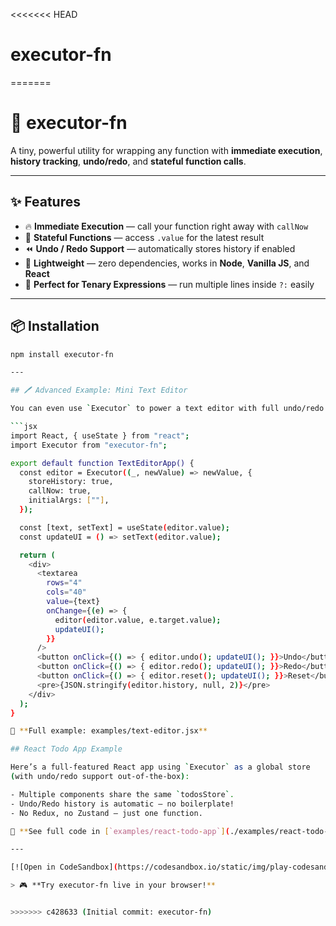 <<<<<<< HEAD
# executor-fn
=======
# 🚀 executor-fn

A tiny, powerful utility for wrapping any function with **immediate execution**,  
**history tracking**, **undo/redo**, and **stateful function calls**.

---

## ✨ Features

- 🔥 **Immediate Execution** — call your function right away with `callNow`
- 🧠 **Stateful Functions** — access `.value` for the latest result
- ⏪ **Undo / Redo Support** — automatically stores history if enabled
- 🧩 **Lightweight** — zero dependencies, works in **Node**, **Vanilla JS**, and **React**
- 🎯 **Perfect for Tenary Expressions** — run multiple lines inside `?:` easily

---

## 📦 Installation

```bash
npm install executor-fn

---

## 🖊 Advanced Example: Mini Text Editor

You can even use `Executor` to power a text editor with full undo/redo:

```jsx
import React, { useState } from "react";
import Executor from "executor-fn";

export default function TextEditorApp() {
  const editor = Executor((_, newValue) => newValue, {
    storeHistory: true,
    callNow: true,
    initialArgs: [""],
  });

  const [text, setText] = useState(editor.value);
  const updateUI = () => setText(editor.value);

  return (
    <div>
      <textarea
        rows="4"
        cols="40"
        value={text}
        onChange={(e) => {
          editor(editor.value, e.target.value);
          updateUI();
        }}
      />
      <button onClick={() => { editor.undo(); updateUI(); }}>Undo</button>
      <button onClick={() => { editor.redo(); updateUI(); }}>Redo</button>
      <button onClick={() => { editor.reset(); updateUI(); }}>Reset</button>
      <pre>{JSON.stringify(editor.history, null, 2)}</pre>
    </div>
  );
}

📄 **Full example: examples/text-editor.jsx**

## React Todo App Example

Here’s a full-featured React app using `Executor` as a global store
(with undo/redo support out-of-the-box):

- Multiple components share the same `todosStore`.
- Undo/Redo history is automatic — no boilerplate!
- No Redux, no Zustand — just one function.

📂 **See full code in [`examples/react-todo-app`](./examples/react-todo-app)**

---

[![Open in CodeSandbox](https://codesandbox.io/static/img/play-codesandbox.svg)](https://codesandbox.io/s/github/martino-kevo/executor-fn/tree/main/demo)

> 🎮 **Try executor-fn live in your browser!**


>>>>>>> c428633 (Initial commit: executor-fn)
